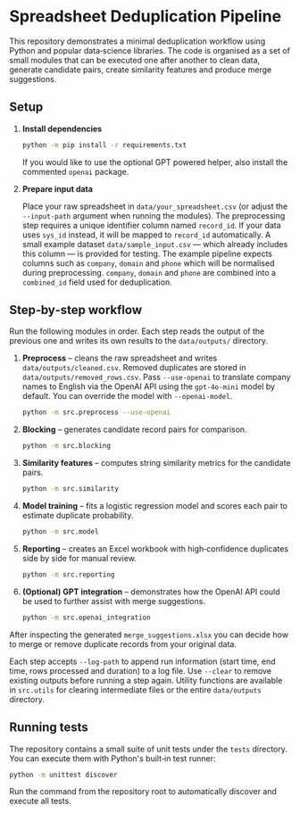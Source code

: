 # Spreadsheet Deduplication Pipeline

This repository demonstrates a minimal deduplication workflow using
Python and popular data‑science libraries.  The code is organised as a
set of small modules that can be executed one after another to clean
data, generate candidate pairs, create similarity features and produce
merge suggestions.

## Setup

1. **Install dependencies**

   ```bash
   python -m pip install -r requirements.txt
   ```

   If you would like to use the optional GPT powered helper, also
   install the commented ``openai`` package.

2. **Prepare input data**

   Place your raw spreadsheet in ``data/your_spreadsheet.csv`` (or
   adjust the ``--input-path`` argument when running the modules).  The
   preprocessing step requires a unique identifier column named
   ``record_id``.  If your data uses ``sys_id`` instead, it will be mapped to
   ``record_id`` automatically.  A small example dataset
   ``data/sample_input.csv`` &mdash; which already includes this column &mdash;
   is provided for testing.  The example pipeline expects columns such as
   ``company``, ``domain`` and ``phone`` which will be normalised during
   preprocessing. ``company``, ``domain`` and ``phone`` are combined into a
   ``combined_id`` field used for deduplication.

## Step‑by‑step workflow

Run the following modules in order.  Each step reads the output of the
previous one and writes its own results to the ``data/outputs/`` directory.

1. **Preprocess** – cleans the raw spreadsheet and writes
   ``data/outputs/cleaned.csv``. Removed duplicates are stored in
   ``data/outputs/removed_rows.csv``.  Pass ``--use-openai`` to translate company names to
   English via the OpenAI API using the ``gpt-4o-mini`` model by default. You
   can override the model with ``--openai-model``.

   ```bash
   python -m src.preprocess --use-openai
   ```

2. **Blocking** – generates candidate record pairs for comparison.

   ```bash
   python -m src.blocking
   ```

3. **Similarity features** – computes string similarity metrics for the
   candidate pairs.

   ```bash
   python -m src.similarity
   ```

4. **Model training** – fits a logistic regression model and scores each
   pair to estimate duplicate probability.

   ```bash
   python -m src.model
   ```

5. **Reporting** – creates an Excel workbook with high‑confidence
   duplicates side by side for manual review.

   ```bash
   python -m src.reporting
   ```

6. **(Optional) GPT integration** – demonstrates how the OpenAI API
   could be used to further assist with merge suggestions.

   ```bash
   python -m src.openai_integration
   ```

After inspecting the generated ``merge_suggestions.xlsx`` you can decide
how to merge or remove duplicate records from your original data.

Each step accepts ``--log-path`` to append run information (start time, end time,
rows processed and duration) to a log file. Use ``--clear`` to remove existing
outputs before running a step again. Utility functions are available in
``src.utils`` for clearing intermediate files or the entire ``data/outputs`` directory.

## Running tests

The repository contains a small suite of unit tests under the ``tests``
directory. You can execute them with Python's built‑in test runner:

```bash
python -m unittest discover
```

Run the command from the repository root to automatically discover and
execute all tests.
